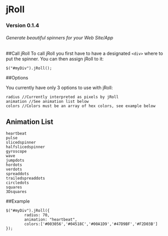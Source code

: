 # jRoll
### Version 0.1.4
###### _Generate beautiful spinners for your Web Site/App_

##Call jRoll
To call jRoll you first have to have a designated `<div>` where to put the spinner.
You can then assign jRoll to it:
```
$("#myDiv").jRoll();
```

##Options

You currently have only 3 options to use with jRoll:
```
radius //Currently interpreted as pixels by jRoll
animation //See animation list below
colors //Colors must be an array of hex colors, see example below
```

## Animation List
```
heartbeat
pulse
slicedspinner
halfslicedspinner
gyroscope
wave
jumpdots
hordots
verdots
spreaddots
trailedspreaddots
circledots
squares
3Dsquares
```

##Example

```
$("#myDiv").jRoll({
        radius: 70, 
		animation: "heartbeat",
		colors:['#003056','#04518C','#00A1D9','#47D9BF','#F2D03B']
});
```

